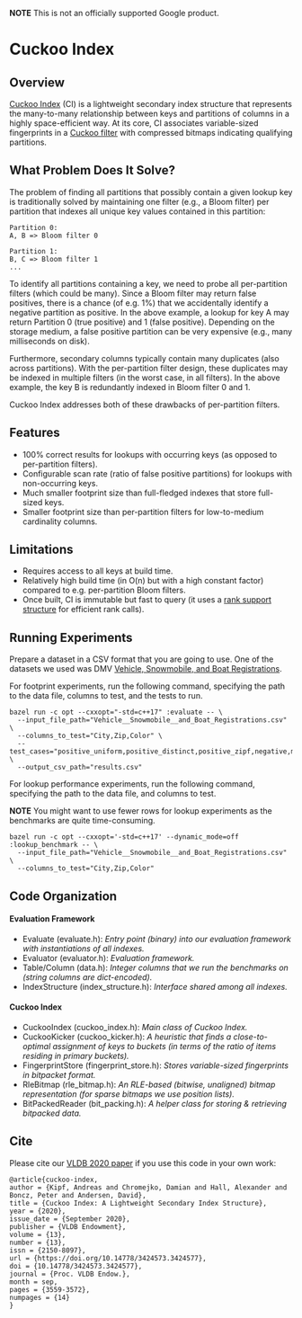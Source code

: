 **NOTE** This is not an officially supported Google product.

# Cuckoo Index

## Overview

[Cuckoo Index](https://www.vldb.org/pvldb/vol13/p3559-kipf.pdf) (CI) is a lightweight secondary index structure that represents the many-to-many relationship between keys and partitions of columns in a highly space-efficient way. At its core, CI associates variable-sized fingerprints in a [Cuckoo filter](https://www.cs.cmu.edu/~dga/papers/cuckoo-conext2014.pdf) with compressed bitmaps indicating qualifying partitions.

## What Problem Does It Solve?

The problem of finding all partitions that possibly contain a given lookup key is traditionally solved by maintaining one filter (e.g., a Bloom filter) per partition that indexes all unique key values contained in this partition:

```
Partition 0:
A, B => Bloom filter 0

Partition 1:
B, C => Bloom filter 1
...
```

To identify all partitions containing a key, we need to probe all per-partition filters (which could be many). Since a Bloom filter may return false positives, there is a chance (of e.g. 1%) that we accidentally identify a negative partition as positive. In the above example, a lookup for key A may return Partition 0 (true positive) and 1 (false positive). Depending on the storage medium, a false positive partition can be very expensive (e.g., many milliseconds on disk).

Furthermore, secondary columns typically contain many duplicates (also across partitions). With the per-partition filter design, these duplicates may be indexed in multiple filters (in the worst case, in all filters). In the above example, the key B is redundantly indexed in Bloom filter 0 and 1.

Cuckoo Index addresses both of these drawbacks of per-partition filters.

## Features

*   100% correct results for lookups with occurring keys (as opposed to per-partition filters).
*   Configurable scan rate (ratio of false positive partitions) for lookups with non-occurring keys.
*   Much smaller footprint size than full-fledged indexes that store full-sized keys.
*   Smaller footprint size than per-partition filters for low-to-medium cardinality columns.

## Limitations

*   Requires access to all keys at build time.
*   Relatively high build time (in O(n) but with a high constant factor) compared to e.g. per-partition Bloom filters.
*   Once built, CI is immutable but fast to query (it uses a [rank support structure](https://www.cs.cmu.edu/~dga/papers/zhou-sea2013.pdf) for efficient rank calls).

## Running Experiments

Prepare a dataset in a CSV format that you are going to use. One of the datasets we used was DMV [Vehicle, Snowmobile, and Boat Registrations](https://catalog.data.gov/dataset/vehicle-snowmobile-and-boat-registrations).

For footprint experiments, run the following command, specifying the path to the data file, columns to test, and the tests to run.

```
bazel run -c opt --cxxopt="-std=c++17" :evaluate -- \
  --input_file_path="Vehicle__Snowmobile__and_Boat_Registrations.csv" \
  --columns_to_test="City,Zip,Color" \
  --test_cases="positive_uniform,positive_distinct,positive_zipf,negative,mixed" \
  --output_csv_path="results.csv"
```

For lookup performance experiments, run the following command, specifying the path to the data file, and columns to test.

**NOTE** You might want to use fewer rows for lookup experiments as the benchmarks are quite time-consuming.

```
bazel run -c opt --cxxopt='-std=c++17' --dynamic_mode=off :lookup_benchmark -- \
  --input_file_path="Vehicle__Snowmobile__and_Boat_Registrations.csv" \
  --columns_to_test="City,Zip,Color"
```

## Code Organization

#### Evaluation Framework

*   Evaluate (evaluate.h): *Entry point (binary) into our evaluation framework with instantiations of all indexes.*
*   Evaluator (evaluator.h): *Evaluation framework.*
*   Table/Column (data.h): *Integer columns that we run the benchmarks on (string columns are dict-encoded).*
*   IndexStructure (index_structure.h): *Interface shared among all indexes.*

#### Cuckoo Index

*   CuckooIndex (cuckoo_index.h): *Main class of Cuckoo Index.*
*   CuckooKicker (cuckoo_kicker.h): *A heuristic that finds a close-to-optimal assignment of keys to buckets (in terms of the ratio of items residing in primary buckets).*
*   FingerprintStore (fingerprint_store.h): *Stores variable-sized fingerprints in bitpacket format.*
*   RleBitmap (rle_bitmap.h): *An RLE-based (bitwise, unaligned) bitmap representation (for sparse bitmaps we use position lists).*
*   BitPackedReader (bit_packing.h): *A helper class for storing & retrieving bitpacked data.*

## Cite

Please cite our [VLDB 2020 paper](https://www.vldb.org/pvldb/vol13/p3559-kipf.pdf) if you use this code in your own work:

```
@article{cuckoo-index,
author = {Kipf, Andreas and Chromejko, Damian and Hall, Alexander and Boncz, Peter and Andersen, David},
title = {Cuckoo Index: A Lightweight Secondary Index Structure},
year = {2020},
issue_date = {September 2020},
publisher = {VLDB Endowment},
volume = {13},
number = {13},
issn = {2150-8097},
url = {https://doi.org/10.14778/3424573.3424577},
doi = {10.14778/3424573.3424577},
journal = {Proc. VLDB Endow.},
month = sep,
pages = {3559-3572},
numpages = {14}
}
```
